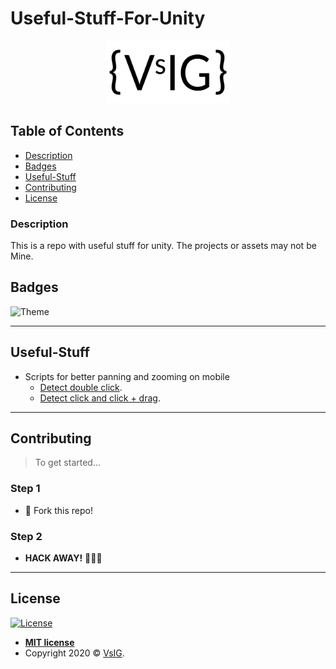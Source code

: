 # Useful-Stuff-For-Unity 

<p align="center">
  <img src="https://github.com/VsIG-official/Images/blob/master/LogoFinalWhite.png" data-canonical-src="https://github.com/VsIG-official/Images/blob/master/LogoFinalWhite.png" width="200" height="100" />
</p>

## Table of Contents

- [Description](#description)
- [Badges](#badges)
- [Useful-Stuff](#useful-stuff)
- [Contributing](#contributing)
- [License](#license)

### Description

This is a repo with useful stuff for unity. The projects or assets may not be Mine.

## Badges

![Theme](https://img.shields.io/badge/Theme-Unity-black?style=flat-square)

---

## Useful-Stuff

- Scripts for better panning and zooming on mobile
    - <a href="https://github.com/VsIG-official/Useful-Stuff-For-Unity/tree/master/Scripts%20and%20.md%20files/Better%20panning%20and%20zooming/DoubleClick" target="_blank">Detect double click</a>.
    - <a href="https://github.com/VsIG-official/Useful-Stuff-For-Unity/tree/master/Scripts%20and%20.md%20files/Better%20panning%20and%20zooming/Click%2Bdrag" target="_blank">Detect click and click + drag</a>.

---

## Contributing

> To get started...

### Step 1

- 🍴 Fork this repo!

### Step 2

- **HACK AWAY!** 🔨🔨🔨

---

## License

[![License](http://img.shields.io/:license-mit-blue.svg?style=flat-square)](http://badges.mit-license.org)

- **[MIT license](http://opensource.org/licenses/mit-license.php)**
- Copyright 2020 © <a href="https://github.com/VsIG-official" target="_blank">VsIG</a>.
